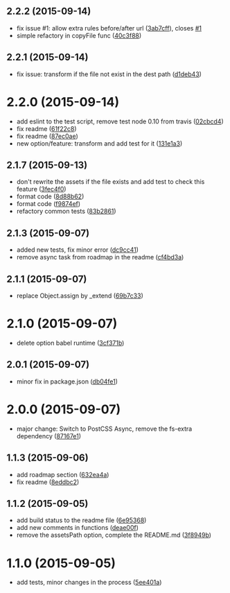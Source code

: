 <a name="2.2.2"></a>
## 2.2.2 (2015-09-14)


* fix issue #1: allow extra rules before/after url ([3ab7cff](https://github.com/geut/postcss-copy/commit/3ab7cff)), closes [#1](https://github.com/geut/postcss-copy/issues/1)
* simple refactory in copyFile func ([40c3f88](https://github.com/geut/postcss-copy/commit/40c3f88))



<a name="2.2.1"></a>
## 2.2.1 (2015-09-14)


* fix issue: transform if the file not exist in the dest path ([d1deb43](https://github.com/geut/postcss-copy/commit/d1deb43))



<a name="2.2.0"></a>
# 2.2.0 (2015-09-14)


* add eslint to the test script, remove test node 0.10 from travis ([02cbcd4](https://github.com/geut/postcss-copy/commit/02cbcd4))
* fix readme ([61f22c8](https://github.com/geut/postcss-copy/commit/61f22c8))
* fix readme ([87ec0ae](https://github.com/geut/postcss-copy/commit/87ec0ae))
* new option/feature: transform and add test for it ([131e1a3](https://github.com/geut/postcss-copy/commit/131e1a3))



<a name="2.1.7"></a>
## 2.1.7 (2015-09-13)


* don't rewrite the assets if the file exists and add test to check this feature ([3fec4f0](https://github.com/geut/postcss-copy/commit/3fec4f0))
* format code ([8d88b62](https://github.com/geut/postcss-copy/commit/8d88b62))
* format code ([f9874ef](https://github.com/geut/postcss-copy/commit/f9874ef))
* refactory common tests ([83b2861](https://github.com/geut/postcss-copy/commit/83b2861))



<a name="2.1.3"></a>
## 2.1.3 (2015-09-07)


* added new tests, fix minor error ([dc9cc41](https://github.com/geut/postcss-copy/commit/dc9cc41))
* remove async task from roadmap in the readme ([cf4bd3a](https://github.com/geut/postcss-copy/commit/cf4bd3a))



<a name="2.1.1"></a>
## 2.1.1 (2015-09-07)


* replace Object.assign by _extend ([69b7c33](https://github.com/geut/postcss-copy/commit/69b7c33))



<a name="2.1.0"></a>
# 2.1.0 (2015-09-07)


* delete option babel runtime ([3cf371b](https://github.com/geut/postcss-copy/commit/3cf371b))



<a name="2.0.1"></a>
## 2.0.1 (2015-09-07)


* minor fix in package.json ([db04fe1](https://github.com/geut/postcss-copy/commit/db04fe1))



<a name="2.0.0"></a>
# 2.0.0 (2015-09-07)


* major change: Switch to PostCSS Async, remove the fs-extra dependency ([87167e1](https://github.com/geut/postcss-copy/commit/87167e1))



<a name="1.1.3"></a>
## 1.1.3 (2015-09-06)


* add roadmap section ([632ea4a](https://github.com/geut/postcss-copy/commit/632ea4a))
* fix readme ([8eddbc2](https://github.com/geut/postcss-copy/commit/8eddbc2))



<a name="1.1.2"></a>
## 1.1.2 (2015-09-05)


* add build status to the readme file ([6e95368](https://github.com/geut/postcss-copy/commit/6e95368))
* add new comments in functions ([deae00f](https://github.com/geut/postcss-copy/commit/deae00f))
* remove the assetsPath option, complete the README.md ([3f8949b](https://github.com/geut/postcss-copy/commit/3f8949b))



<a name="1.1.0"></a>
# 1.1.0 (2015-09-05)


* add tests, minor changes in the process ([5ee401a](https://github.com/geut/postcss-copy/commit/5ee401a))
